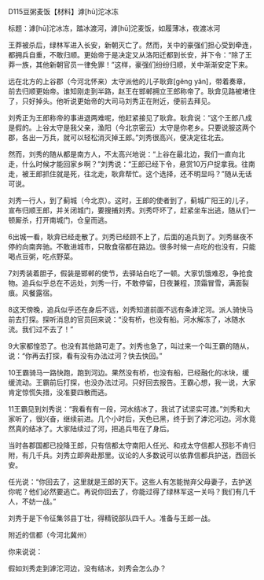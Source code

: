 D115豆粥麦饭【材料】滹[hū]沱冰冻

标题：滹[hū]沱冰冻，踏冰渡河，滹[hū]沱麦饭，如履薄冰，夜渡冰河

王莽被杀后，绿林军进入长安，新朝灭亡了。然而，关中的豪强们担心受到牵连，都拥兵自重，不敢归顺。更始帝于是决定又从洛阳迁都到长安，并下令：“除了王莽一族，其他新朝官员一律免罪！”这样，豪强们纷纷归顺，关中渐渐安定下来。

远在北方的上谷郡（今河北怀来）太守派他的儿子耿弇[gěng yǎn]，带着奏章，前去归顺更始帝。谁知刚走到半路，赵王在邯郸拥立王郎称帝了。耿弇见路被堵住了，只好掉头。他听说更始帝的大司马刘秀正在附近，便前去拜见。

刘秀正为王郎称帝的事进退两难呢，他赶紧接见了耿弇。耿弇说：“这个王郎八成是假的。上谷太守是我父亲，渔阳（今北京密云）太守是你老乡。只要说服这两个郡，各出一万兵，就可以轻松消灭掉王郎。”刘秀很高兴，便决定往北去。

然而，刘秀的随从都是南方人，不太高兴地说：“上谷在最北边，我们一直向北走，什么时候才能回家乡啊？”刘秀说：“王郎已经下令，悬赏10万户捉拿我。往南走，被王郎抓住就是死，往北走，耿弇帮忙。这个选择，还不明显吗？”随从无话可说。

刘秀一行人，到了蓟城（今北京）。这时，王郎的使者到了，蓟城广阳王的儿子，宣布归顺王郎，并关闭城门，要搜捕刘秀。刘秀吓坏了，赶紧坐车出逃，随从们一顿厮杀，打开南城门，仓皇而逃。

6出城一看，耿弇已经走散了。刘秀已经顾不上了，后面的追兵到了。刘秀昼夜不停的向南奔驰。不敢进城市，只敢食宿都在路边。很多时候一点吃的也没有，只能喝点豆粥，吃点野菜。

7刘秀装着胆子，假装是邯郸的使节，去驿站白吃了一顿。大家饥饿难忍，争抢食物。追兵似乎总在不远处，刘秀一行，不敢停留，日夜兼程，顶霜冒雪，满面裂痕。风餐露宿。



8这天傍晚，追兵似乎还在身后不远，刘秀知道前面不远有条滹沱河。派人骑快马前去打探。探听消息的官员回来说：“没有桥，也没有船。河水解冻了，冰随水流。我们过不去了！”

9大家都惶恐了。也没有其他路可走了。刘秀也急了，叫过来一个叫王霸的随从，说：“你再去打探，看有没有办法过河？快去快回。”

10王霸骑马一路快跑，跑到河边。果然没有桥，也没有船，已经融化的冰块，缓缓流动。王霸前后打探，也没办法过河。只好回去报告。王霸心想，我一说，大家肯定惊慌失措，没准要四散而逃。

11王霸见到刘秀说：“我看有有一段，河水结冰了，我试了试坚实可渡。”刘秀和大家听了，很兴奋，继续前进。几个小时后，天色已黑，终于到了滹沱河边。河水竟然真的结冰了。大家陆续过了河，把追兵甩在了身后。



当时各郡国都已投降王郎，只有信都太守南阳人任光、和戎太守信都人邳肜不肯归附，有几千兵。刘秀立即奔赴那里。议论的人多数说可以依靠信都兵护送，西回长安。

任光说：“你回去了，这里就是王郎的天下。这些人有怎能抛弃父母妻子，去护送你呢？他们必然要逃亡。再说你回去了，你能过得了绿林军这一关吗？我们有几千人，不妨一战。”

刘秀于是下令征集邻县丁壮，得精锐部队四千人。准备与王郎一战。



附近的信都（今河北冀州）



你来说说：

假如刘秀走到滹沱河边，没有结冰，刘秀会怎么办？



